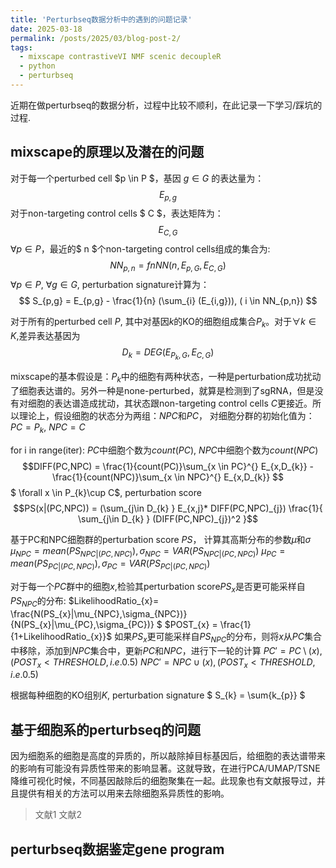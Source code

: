 ```yaml
---
title: 'Perturbseq数据分析中的遇到的问题记录'
date: 2025-03-18
permalink: /posts/2025/03/blog-post-2/
tags:
  - mixscape contrastiveVI NMF scenic decoupleR
  - python
  - perturbseq
---
```


近期在做perturbseq的数据分析，过程中比较不顺利，在此记录一下学习/踩坑的过程.


mixscape的原理以及潜在的问题
----

对于每一个perturbed cell $p \in P $，基因 $g \in G$ 的表达量为：
$$
E_{p,g}
$$ 
对于non-targeting control cells $ C $，表达矩阵为：
$$
E_{C,G}
$$
$\forall p \in P$，最近的$ n $个non-targeting control cells组成的集合为: 
$$
NN_{p,n} = fnNN(n, E_{p,G}, E_{C,G})
$$
$\forall p \in P$, $\forall g \in G$, perturbation signature计算为：
$$
S_{p,g} = E_{p,g} - \frac{1}{n} (\sum_{i} (E_{i,g})), ( i \in NN_{p,n})
$$

对于所有的perturbed cell $P$, 其中对基因$k$的KO的细胞组成集合$P_{k}$。对于$\forall k \in K$,差异表达基因为 $$D_{k} = DEG( E_{ P_{k}, G },E_{C, G})$$




mixscape的基本假设是：$P_{k}$中的细胞有两种状态，一种是perturbation成功扰动了细胞表达谱的。另外一种是none-perturbed，就算是检测到了sgRNA，但是没有对细胞的表达谱造成扰动，其状态跟non-targeting control cells $C$更接近。所以理论上，假设细胞的状态分为两组：$NPC$和$PC$，
对细胞分群的初始化值为：$PC = P_{k}$, $NPC=C$

for i in range(iter):
$PC$中细胞个数为$count(PC)$, $NPC$中细胞个数为$count(NPC)$
$$DIFF(PC,NPC) = \frac{1}{count(PC)}\sum_{x \in PC}^{} E_{x,D_{k}} - \frac{1}{count(NPC)}\sum_{x \in NPC}^{} E_{x,D_{k}} $$
$ \forall x \in P_{k}\cup C$, perturbation score $$PS(x|(PC,NPC)) = (\sum_{j\in D_{k} } E_{x,j}* DIFF(PC,NPC)_{j}) \frac{1}{  \sum_{j\in D_{k} } (DIFF(PC,NPC)_{j})^2 }$$

基于PC和NPC细胞群的perturbation score $PS$， 计算其高斯分布的参数$\mu$和$\sigma$
$\mu_{NPC} = mean(PS_{NPC|(PC,NPC)}) , \sigma_{NPC}=VAR(PS_{NPC|(PC,NPC)})$
$\mu_{PC} = mean(PS_{PC|(PC,NPC)}) , \sigma_{PC}=VAR(PS_{PC|(PC,NPC)})$

对于每一个$PC$群中的细胞$x$,检验其perturbation score$PS_{x}$是否更可能采样自$PS_{NPC}$的分布:
 $LikelihoodRatio_{x}= \frac{N(PS_{x}|\mu_{NPC},\sigma_{NPC})}{N(PS_{x}|\mu_{PC},\sigma_{PC})} $
$POST_{x} = \frac{1}{1+LikelihoodRatio_{x}}$
如果$PS_{x}$更可能采样自$PS_{NPC}$的分布，则将$x$从$PC$集合中移除，添加到$NPC$集合中，更新$PC$和$NPC$，进行下一轮的计算
$PC' = PC\setminus (x), ( POST_{x} < THRESHOLD, i.e. 0.5 )$
$NPC' = NPC\cup (x), ( POST_{x} < THRESHOLD, i.e. 0.5)$




根据每种细胞的KO组别$K$, 
perturbation signature $ S_{k} = \sum{k_{p}} $

基于细胞系的perturbseq的问题
----
因为细胞系的细胞是高度的异质的，所以敲除掉目标基因后，给细胞的表达谱带来的影响有可能没有异质性带来的影响显著。这就导致，在进行PCA/UMAP/TSNE降维可视化时候，不同基因敲除后的细胞聚集在一起。此现象也有文献报导过，并且提供有相关的方法可以用来去除细胞系异质性的影响。
> 文献1
> 文献2



perturbseq数据鉴定gene program
----

